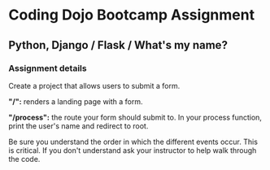# Coding Dojo Bootcamp Assignment  
## Python, Django / Flask / What's my name?

### Assignment details  
Create a project that allows users to submit a form.  

**"/":** renders a landing page with a form.  

**"/process":** the route your form should submit to. In your process function, print the user's name and redirect to root.  

Be sure you understand the order in which the different events occur. This is critical. If you don't understand ask your instructor to help walk through the code.  

